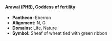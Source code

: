 #### Arawai (PHB), Goddess of fertility
- **Pantheon:** Eberron
- **Alignment:** N, G
- **Domains:** Life, Nature
- **Symbol:** Sheaf of wheat tied with green ribbon